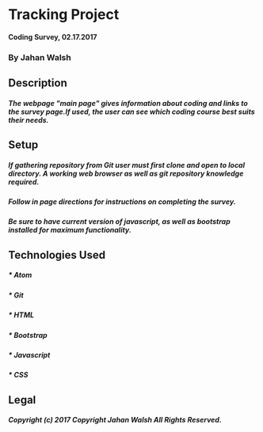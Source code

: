 # Tracking Project
#### Coding Survey,  02.17.2017
### By Jahan Walsh
## Description
##### The webpage "main page" gives information about coding and links to the survey page.If used, the user can see which coding course best suits their needs.
## Setup
##### If gathering repository from Git user must first clone and open to local directory. A working web browser as well as git repository knowledge required.
##### Follow in page directions for instructions on completing the survey.
##### Be sure to have current version of javascript, as well as bootstrap installed for maximum functionality.
## Technologies Used
##### * Atom
##### * Git
##### * HTML
##### * Bootstrap
##### * Javascript
##### * CSS
## Legal
##### Copyright (c) 2017 Copyright Jahan Walsh All Rights Reserved.
